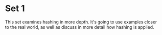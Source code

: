 # Set 1

This set examines hashing in more depth. It's going to use examples closer to the real world, as well as discuss in more detail how hashing is applied.
